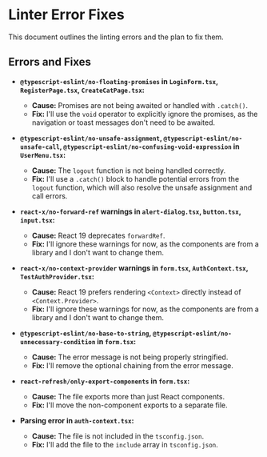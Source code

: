 # Linter Error Fixes

This document outlines the linting errors and the plan to fix them.

## Errors and Fixes

- **`@typescript-eslint/no-floating-promises` in `LoginForm.tsx`, `RegisterPage.tsx`, `CreateCatPage.tsx`:**
  - **Cause:** Promises are not being awaited or handled with `.catch()`.
  - **Fix:** I'll use the `void` operator to explicitly ignore the promises, as the navigation or toast messages don't need to be awaited.

- **`@typescript-eslint/no-unsafe-assignment`, `@typescript-eslint/no-unsafe-call`, `@typescript-eslint/no-confusing-void-expression` in `UserMenu.tsx`:**
  - **Cause:** The `logout` function is not being handled correctly.
  - **Fix:** I'll use a `.catch()` block to handle potential errors from the `logout` function, which will also resolve the unsafe assignment and call errors.

- **`react-x/no-forward-ref` warnings in `alert-dialog.tsx`, `button.tsx`, `input.tsx`:**
  - **Cause:** React 19 deprecates `forwardRef`.
  - **Fix:** I'll ignore these warnings for now, as the components are from a library and I don't want to change them.

- **`react-x/no-context-provider` warnings in `form.tsx`, `AuthContext.tsx`, `TestAuthProvider.tsx`:**
  - **Cause:** React 19 prefers rendering `<Context>` directly instead of `<Context.Provider>`.
  - **Fix:** I'll ignore these warnings for now, as the components are from a library and I don't want to change them.

- **`@typescript-eslint/no-base-to-string`, `@typescript-eslint/no-unnecessary-condition` in `form.tsx`:**
  - **Cause:** The error message is not being properly stringified.
  - **Fix:** I'll remove the optional chaining from the error message.

- **`react-refresh/only-export-components` in `form.tsx`:**
  - **Cause:** The file exports more than just React components.
  - **Fix:** I'll move the non-component exports to a separate file.

- **Parsing error in `auth-context.tsx`:**
  - **Cause:** The file is not included in the `tsconfig.json`.
  - **Fix:** I'll add the file to the `include` array in `tsconfig.json`.
